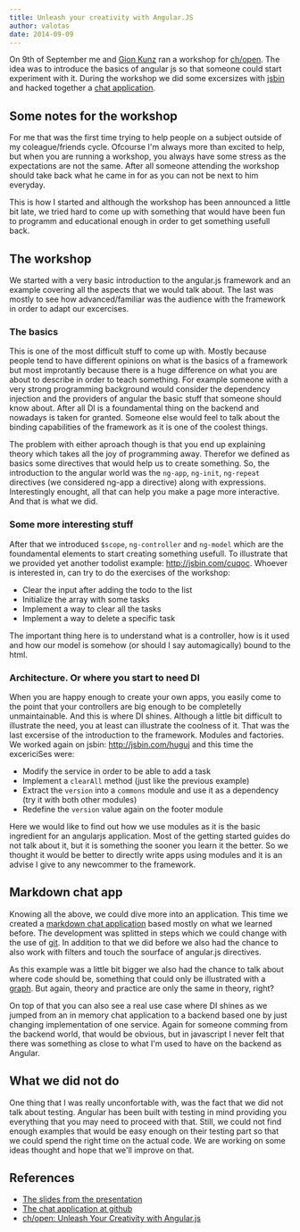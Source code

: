 ```yaml
---
title: Unleash your creativity with Angular.JS
author: valotas
date: 2014-09-09
---
```


On 9th of September me and [Gion Kunz](http://mindtheshift.wordpress.com/) ran a workshop for [ch/open][ch-open]. The idea was to introduce the basics of angular js so that someone could start experiment with it. During the workshop we did some excersizes with [jsbin][jsbin] and hacked together a [chat application][chat-application].

## Some notes for the workshop
For me that was the first time trying to help people on a subject outside of my coleague/friends cycle. Ofcourse I'm always more than excited to help, but when you are running a workshop, you always have some stress as the expectations are not the same. After all someone attending the workshop should take back what he came in for as you can not be next to him everyday.

This is how I started and although the workshop has been announced a little bit late, we tried hard to come up with something that would have been fun to programm and educational enough in order to get something usefull back.

## The workshop
We started with a very basic introduction to the angular.js framework and an example covering all the aspects that we would talk about. The last was mostly to see how advanced/familiar was the audience with the framework in order to adapt our excercises.

### The basics
This is one of the most difficult stuff to come up with. Mostly because people tend to have different opinions on what is the basics of a framework but most improtantly because there is a huge difference on what you are about to describe in order to teach something. For example someone with a very strong programming background would consider the dependency injection and the providers of angular the basic stuff that someone should know about. After all DI is a foundamental thing on the backend and nowadays is taken for granted. Someone else would feel to talk about the binding capabilities of the framework as it is one of the coolest things.

The problem with either aproach though is that you end up explaining theory which takes all the joy of programming away. Therefor we defined as basics some directives that would help us to create something. So, the introduction to the angular world was the `ng-app`, `ng-init`,  `ng-repeat` directives (we considered ng-app a directive) along with expressions. Interestingly enought, all that can help you make a page more interactive. And that is what we did.

### Some more interesting stuff
After that we introduced `$scope`, `ng-controller` and `ng-model` which are the foundamental elements to start creating something usefull. To illustrate that we provided yet another todolist example: http://jsbin.com/cuqoc. Whoever is interested in, can try to do the exercises of the workshop:

- Clear the input after adding the todo to the list
- Initialize the array with some tasks
- Implement a way to clear all the tasks
- Implement a way to delete a specific task

The important thing here is to understand what is a controller, how is it used and how our model is somehow (or should I say automagically) bound to the html.

### Architecture. Or where you start to need DI
When you are happy enough to create your own apps, you easily come to the point that your controllers are big enough to be completelly unmaintainable. And this is where DI shines. Although a little bit difficult to illustrate the need, you at least can illustrate the coolness of it. That was the last excersise of the introduction to the framework. Modules and factories. We worked again on jsbin: http://jsbin.com/huguj and this time the excericiSes were:

- Modify the service in order to be able to add a task
- Implement a `clearAll` method (just like the previous example)
- Extract the `version` into a `commons` module and use it as a dependency (try it with both other modules)
- Redefine the `version` value again on the footer module

Here we would like to find out how we use modules as it is the basic ingredient for an angularjs application. Most of the getting started guides do not talk about it, but it is something the sooner you learn it the better. So we thought it would be better to directly write apps using modules and it is an advise I give to any newcommer to the framework.

## Markdown chat app
Knowing all the above, we could dive more into an application. This time we created a [markdown chat application][chat-application] based mostly on what we learned before. The development was splitted in steps which we could change with the use of [git][git]. In addition to that we did before we also had the chance to also work with filters and touch the sourface of angular.js directives.

As this example was a little bit bigger we also had the chance to talk about where code should be, something that could only be illustrated with a [graph](http://slides.com/gionkunz/workshop-angular-js#/2/10). But again, theory and practice are only the same in theory, right?

On top of that you can also see a real use case where DI shines as we jumped from an in memory chat application to a backend based one by just changing implementation of one service. Again for someone comming from the backend world, that would be obvious, but in javascript I never felt that there was something as close to what I'm used to have on the backend as Angular.

## What we did not do
One thing that I was really unconfortable with, was the fact that we did not talk about testing. Angular has been built with testing in mind providing you everything that you may need to proceed with that. Still, we could not find enough examples that would be easy enough on their testing part so that we could spend the right time on the actual code. We are working on some ideas thought and hope that we'll improve on that.

## References
- [The slides from the presentation](http://slides.com/gionkunz/workshop-angular-js#/)
- [The chat application at github][chat-application]
- [ch/open: Unleash Your Creativity with Angular.js](http://www.ch-open.ch/wstage/workshop-tage/programm-2014/ws-20-unleash-your-creativity-with-angularjs/)


[chat-application]: https://github.com/gionkunz/md-chat-workshop
[jsbin]: http://jsbin.com/
[ch-open]: http://www.ch-open.ch/
[git]: http://git-scm.com/